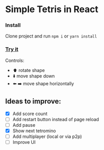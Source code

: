# Simple Tetris in React

### Install

Clone project and run `npm i` or `yarn install`


### [Try it](https://srrmstk.github.io/tetris/)

Controls:
- ⬆️ rotate shape
- ⬇️ move shape down
- ⬅️ ➡️ move shape horizontally

## Ideas to improve:

- [x] Add score count
- [ ] Add restart button instead of page reload
- [ ] Add pause
- [x] Show next tetromino
- [ ] Add multiplayer (local or via p2p)
- [ ] Improve UI
